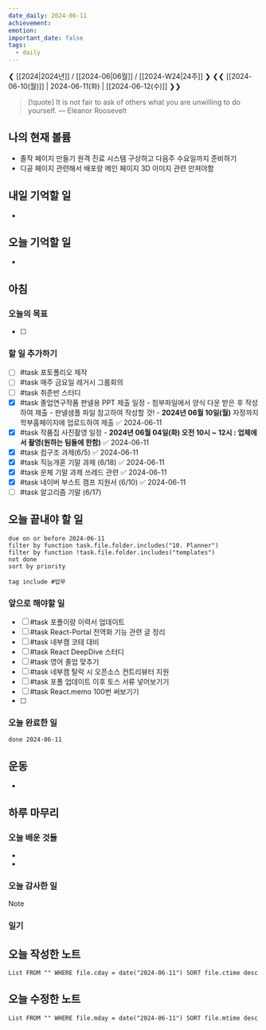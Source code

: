```yaml
---
date_daily: 2024-06-11
achievement: 
emotion: 
important_date: false
tags:
  - daily
---
```

❮ [[2024|2024년]] / [[2024-06|06월]] / [[2024-W24|24주]] ❯
❮❮ [[2024-06-10(월)]] | 2024-06-11(화) | [[2024-06-12(수)]] ❯❯

> [!quote] It is not fair to ask of others what you are unwilling to do yourself.
> — Eleanor Roosevelt
## 나의 현재 볼륨
* 졸작 페이지 만들기 원격 진료 시스템 구상하고 다음주 수요일까지 준비하기
* 디공 페이지 관련해서 배포랑 메인 페이지 3D 이미지 관련 만져야함
## 내일 기억할 일
- 
## 오늘 기억할 일
* 


## 아침

### 오늘의 목표

- [ ] 

### 할 일 추가하기

- [ ] #task 포토폴리오 제작
- [ ] #task 매주 금요일 레거시 그룹회의
- [ ] #task 취준반 스터디
- [x] #task 졸업연구작품 판넬용 PPT 제출 일정   - 첨부파일에서 양식 다운 받은 후 작성하여 제출   - 판넬샘플 파일 참고하여 작성할 것!   - **2024년 06월 10일(월)** 자정까지 학부홈페이지에 업로드하여 제출 ✅ 2024-06-11
- [x] #task 작품집 사진촬영 일정   - **2024년 06월 04일(화) 오전 10시 ~ 12시 : 업체에서 촬영(원하는 팀들에 한함)** ✅ 2024-06-11
- [x] #task 컴구조 과제(6/5) ✅ 2024-06-11
- [x] #task 직능개훈 기말 과제 (6/18) ✅ 2024-06-11
- [x] #task 운체 기말 과제 쓰레드 관련 ✅ 2024-06-11
- [x] #task 네이버 부스트 캠프 지원서 (6/10) ✅ 2024-06-11
- [ ] #task 알고리즘 기말 (6/17)

## 오늘 끝내야 할 일
```tasks
due on or before 2024-06-11
filter by function task.file.folder.includes("10. Planner")
filter by function !task.file.folder.includes("templates")
not done
sort by priority
```
```tasks
tag include #업무 
```

### 앞으로 해야할 일

- [ ] #task 포폴이랑 이력서 업데이트
- [ ] #task React-Portal 전역화 기능 관련 글 정리
- [ ] #task 네부캠 코테 대비
- [ ] #task React DeepDive 스터디
- [ ] #task 영어 졸업 맞추기
- [ ] #task 네부캠 탈락 시 오픈소스 컨트리뷰터 지원
- [ ] #task 포폴 업데이트 이후 토스 서류 넣어보기기
- [ ] #task React.memo 100번 써보기기
- [ ] 


### 오늘 완료한 일
```tasks
done 2024-06-11
```

## 운동
- 

## 하루 마무리
### 오늘 배운 것들
- 
- 
### 오늘 감사한 일
>[!note]
>
### 일기

## 오늘 작성한 노트
```dataview
List FROM "" WHERE file.cday = date("2024-06-11") SORT file.ctime desc

```

## 오늘 수정한 노트
```dataview
List FROM "" WHERE file.mday = date("2024-06-11") SORT file.mtime desc


```